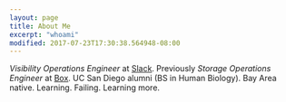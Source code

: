 ```yaml
---
layout: page
title: About Me
excerpt: "whoami"
modified: 2017-07-23T17:30:38.564948-08:00
---
```

*Visibility Operations Engineer* at [Slack](https://www.slack.com). Previously *Storage Operations Engineer* at [Box](https://www.box.com). UC San Diego alumni (BS in Human Biology). Bay Area native. Learning. Failing. Learning more.
